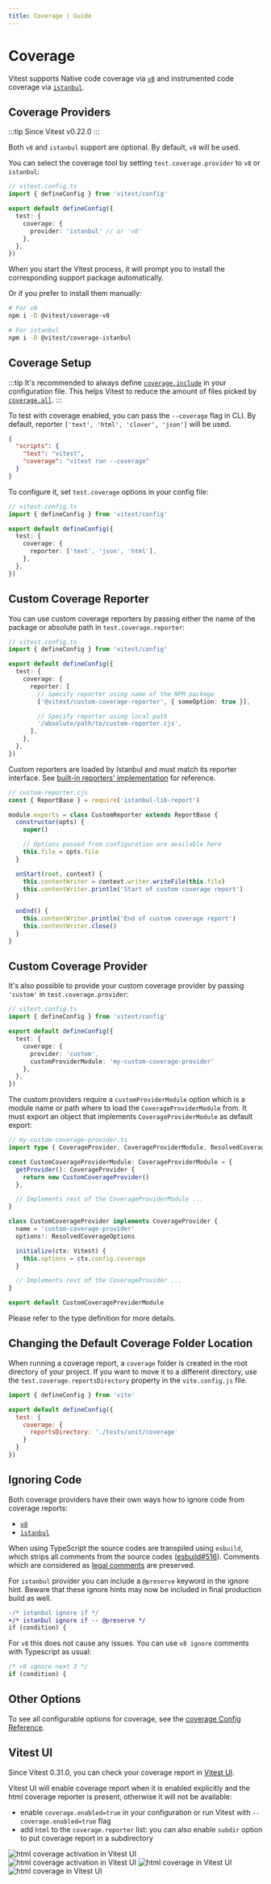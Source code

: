 ```yaml
---
title: Coverage | Guide
---
```


# Coverage

Vitest supports Native code coverage via [`v8`](https://v8.dev/blog/javascript-code-coverage) and instrumented code coverage via [`istanbul`](https://istanbul.js.org/).

## Coverage Providers

:::tip
Since Vitest v0.22.0
:::

Both `v8` and `istanbul` support are optional. By default, `v8` will be used.

You can select the coverage tool by setting `test.coverage.provider` to `v8` or `istanbul`:

```ts
// vitest.config.ts
import { defineConfig } from 'vitest/config'

export default defineConfig({
  test: {
    coverage: {
      provider: 'istanbul' // or 'v8'
    },
  },
})
```

When you start the Vitest process, it will prompt you to install the corresponding support package automatically.

Or if you prefer to install them manually:

```bash
# For v8
npm i -D @vitest/coverage-v8

# For istanbul
npm i -D @vitest/coverage-istanbul
```

## Coverage Setup

:::tip
It's recommended to always define [`coverage.include`](https://vitest.dev/config/#coverage-include) in your configuration file.
This helps Vitest to reduce the amount of files picked by [`coverage.all`](https://vitest.dev/config/#coverage-all).
:::

To test with coverage enabled, you can pass the `--coverage` flag in CLI.
By default, reporter `['text', 'html', 'clover', 'json']` will be used.

```json
{
  "scripts": {
    "test": "vitest",
    "coverage": "vitest run --coverage"
  }
}
```

To configure it, set `test.coverage` options in your config file:

```ts
// vitest.config.ts
import { defineConfig } from 'vitest/config'

export default defineConfig({
  test: {
    coverage: {
      reporter: ['text', 'json', 'html'],
    },
  },
})
```

## Custom Coverage Reporter

You can use custom coverage reporters by passing either the name of the package or absolute path in `test.coverage.reporter`:

```ts
// vitest.config.ts
import { defineConfig } from 'vitest/config'

export default defineConfig({
  test: {
    coverage: {
      reporter: [
        // Specify reporter using name of the NPM package
        ['@vitest/custom-coverage-reporter', { someOption: true }],

        // Specify reporter using local path
        '/absolute/path/to/custom-reporter.cjs',
      ],
    },
  },
})
```

Custom reporters are loaded by Istanbul and must match its reporter interface. See [built-in reporters' implementation](https://github.com/istanbuljs/istanbuljs/tree/master/packages/istanbul-reports/lib) for reference.

```js
// custom-reporter.cjs
const { ReportBase } = require('istanbul-lib-report')

module.exports = class CustomReporter extends ReportBase {
  constructor(opts) {
    super()

    // Options passed from configuration are available here
    this.file = opts.file
  }

  onStart(root, context) {
    this.contentWriter = context.writer.writeFile(this.file)
    this.contentWriter.println('Start of custom coverage report')
  }

  onEnd() {
    this.contentWriter.println('End of custom coverage report')
    this.contentWriter.close()
  }
}
```

## Custom Coverage Provider

It's also possible to provide your custom coverage provider by passing `'custom'` in `test.coverage.provider`:

```ts
// vitest.config.ts
import { defineConfig } from 'vitest/config'

export default defineConfig({
  test: {
    coverage: {
      provider: 'custom',
      customProviderModule: 'my-custom-coverage-provider'
    },
  },
})
```

The custom providers require a `customProviderModule` option which is a module name or path where to load the `CoverageProviderModule` from. It must export an object that implements `CoverageProviderModule` as default export:

```ts
// my-custom-coverage-provider.ts
import type { CoverageProvider, CoverageProviderModule, ResolvedCoverageOptions, Vitest } from 'vitest'

const CustomCoverageProviderModule: CoverageProviderModule = {
  getProvider(): CoverageProvider {
    return new CustomCoverageProvider()
  },

  // Implements rest of the CoverageProviderModule ...
}

class CustomCoverageProvider implements CoverageProvider {
  name = 'custom-coverage-provider'
  options!: ResolvedCoverageOptions

  initialize(ctx: Vitest) {
    this.options = ctx.config.coverage
  }

  // Implements rest of the CoverageProvider ...
}

export default CustomCoverageProviderModule
```

Please refer to the type definition for more details.

## Changing the Default Coverage Folder Location

When running a coverage report, a `coverage` folder is created in the root directory of your project. If you want to move it to a different directory, use the `test.coverage.reportsDirectory` property in the `vite.config.js` file.

```js
import { defineConfig } from 'vite'

export default defineConfig({
  test: {
    coverage: {
      reportsDirectory: './tests/unit/coverage'
    }
  }
})
```

## Ignoring Code

Both coverage providers have their own ways how to ignore code from coverage reports:

- [`v8`](https://github.com/istanbuljs/v8-to-istanbul#ignoring-uncovered-lines)
- [`ìstanbul`](https://github.com/istanbuljs/nyc#parsing-hints-ignoring-lines)

When using TypeScript the source codes are transpiled using `esbuild`, which strips all comments from the source codes ([esbuild#516](https://github.com/evanw/esbuild/issues/516)).
Comments which are considered as [legal comments](https://esbuild.github.io/api/#legal-comments) are preserved.

For `istanbul` provider you can include a `@preserve` keyword in the ignore hint.
Beware that these ignore hints may now be included in final production build as well.

```diff
-/* istanbul ignore if */
+/* istanbul ignore if -- @preserve */
if (condition) {
```

For `v8` this does not cause any issues. You can use `v8 ignore` comments with Typescript as usual:

<!-- eslint-skip -->
```ts
/* v8 ignore next 3 */
if (condition) {
```

## Other Options

To see all configurable options for coverage, see the [coverage Config Reference](https://vitest.dev/config/#coverage).

## Vitest UI

Since Vitest 0.31.0, you can check your coverage report in [Vitest UI](/guide/ui).

Vitest UI will enable coverage report when it is enabled explicitly and the html coverage reporter is present, otherwise it will not be available:
- enable `coverage.enabled=true` in your configuration or run Vitest with `--coverage.enabled=true` flag
- add `html` to the `coverage.reporter` list: you can also enable `subdir` option to put coverage report in a subdirectory

<img alt="html coverage activation in Vitest UI" img-light src="/vitest-ui-show-coverage-light.png">
<img alt="html coverage activation in Vitest UI" img-dark src="/vitest-ui-show-coverage-dark.png">

<img alt="html coverage in Vitest UI" img-light src="/vitest-ui-coverage-light.png">
<img alt="html coverage in Vitest UI" img-dark src="/vitest-ui-coverage-dark.png">
